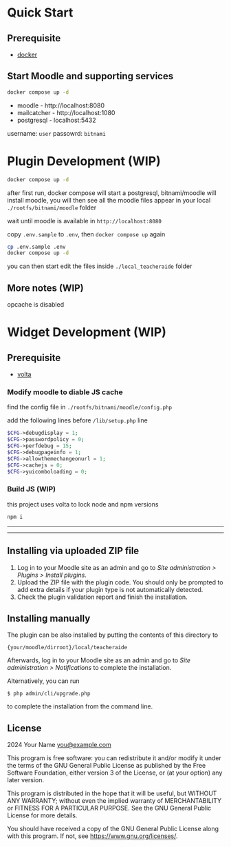 # Quick Start

## Prerequisite

- [docker](https://www.docker.com/products/docker-desktop)

## Start Moodle and supporting services

```bash
docker compose up -d
```

- moodle - http://localhost:8080
- mailcatcher - http://localhost:1080
- postgresql - localhost:5432

username: `user`
passowrd: `bitnami`

# Plugin Development (WIP)

```bash
docker compose up -d
```

after first run, docker compose will start a postgresql, bitnami/moodle will install moodle, you will then see all the moodle files appear in your local `./rootfs/bitnami/moodle` folder

wait until moodle is available in `http://localhost:8080`

copy `.env.sample` to `.env`, then `docker compose up` again

```bash
cp .env.sample .env
docker compose up -d
```

you can then start edit the files inside `./local_teacheraide` folder

## More notes (WIP)

opcache is disabled

# Widget Development (WIP)

## Prerequisite

- [volta](https://docs.volta.sh/guide/getting-started)

### Modify moodle to diable JS cache

find the config file in `./rootfs/bitnami/moodle/config.php`

add the following lines before `/lib/setup.php` line

```php
$CFG->debugdisplay = 1;
$CFG->passwordpolicy = 0;
$CFG->perfdebug = 15;
$CFG->debugpageinfo = 1;
$CFG->allowthemechangeonurl = 1;
$CFG->cachejs = 0;
$CFG->yuicomboloading = 0;
```

### Build JS (WIP)

this project uses volta to lock node and npm versions

```
npm i
```

---

---

## Installing via uploaded ZIP file

1. Log in to your Moodle site as an admin and go to _Site administration >
   Plugins > Install plugins_.
2. Upload the ZIP file with the plugin code. You should only be prompted to add
   extra details if your plugin type is not automatically detected.
3. Check the plugin validation report and finish the installation.

## Installing manually

The plugin can be also installed by putting the contents of this directory to

    {your/moodle/dirroot}/local/teacheraide

Afterwards, log in to your Moodle site as an admin and go to _Site administration >
Notifications_ to complete the installation.

Alternatively, you can run

    $ php admin/cli/upgrade.php

to complete the installation from the command line.

## License

2024 Your Name <you@example.com>

This program is free software: you can redistribute it and/or modify it under
the terms of the GNU General Public License as published by the Free Software
Foundation, either version 3 of the License, or (at your option) any later
version.

This program is distributed in the hope that it will be useful, but WITHOUT ANY
WARRANTY; without even the implied warranty of MERCHANTABILITY or FITNESS FOR A
PARTICULAR PURPOSE. See the GNU General Public License for more details.

You should have received a copy of the GNU General Public License along with
this program. If not, see <https://www.gnu.org/licenses/>.
